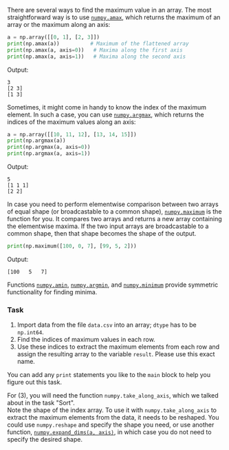 

There are several ways to find the maximum value in an array. The most straightforward way is to 
use [`numpy.amax`](https://numpy.org/doc/stable/reference/generated/numpy.amax.html), which
returns the maximum of an array or the maximum along an axis:

```python
a = np.array([[0, 1], [2, 3]])
print(np.amax(a))          # Maximum of the flattened array
print(np.amax(a, axis=0))   # Maxima along the first axis
print(np.amax(a, axis=1))   # Maxima along the second axis
```
Output:
```text
3
[2 3]
[1 3]
```
Sometimes, it might come in handy to know the index of the maximum element. In such a case,
you can use [`numpy.argmax`](https://numpy.org/doc/stable/reference/generated/numpy.argmax.html),
which returns the indices of the maximum values along an axis:

```python
a = np.array([[10, 11, 12], [13, 14, 15]])
print(np.argmax(a))
print(np.argmax(a, axis=0))
print(np.argmax(a, axis=1))
```
Output:
```text
5
[1 1 1]
[2 2]
```
In case you need to perform elementwise comparison between two arrays of equal shape (or broadcastable
to a common shape), [`numpy.maximum`](https://numpy.org/doc/stable/reference/generated/numpy.maximum.html) is the function for you.
It compares two arrays and returns a new array containing the elementwise maxima. If the two input
arrays are broadcastable to a common shape, then that shape becomes the shape of the output.

```python
print(np.maximum([100, 0, 7], [99, 5, 2]))
```
Output:
```text
[100   5   7]
```

Functions [`numpy.amin`](https://numpy.org/doc/stable/reference/generated/numpy.amin.html#numpy.amin), 
[`numpy.argmin`](https://numpy.org/doc/stable/reference/generated/numpy.argmin.html#numpy.argmin), and 
[`numpy.minimum`](https://numpy.org/doc/stable/reference/generated/numpy.minimum.html#numpy.minimum) provide symmetric functionality
for finding minima.

### Task
1. Import data from the file `data.csv` into an array; `dtype` has to be `np.int64`.
2. Find the indices of maximum values in each row.
3. Use these indices to extract the maximum elements from each row and assign the resulting array to the variable `result`.
Please use this exact name.

You can add any `print` statements you like to the `main` block to help you figure out this task.

<div class="hint">
For (3), you will need the function <code>numpy.take_along_axis</code>, which we talked about in the task "Sort".
</div>

<div class="hint">
Note the shape of the index array. To use it with <code>numpy.take_along_axis</code> to extract the maximum elements from
the data, it needs to be reshaped. You could use <code>numpy.reshape</code> and specify the shape you need, or use another function,
<a href="https://numpy.org/doc/stable/reference/generated/numpy.expand_dims.html"><code>numpy.expand_dims(a, axis)</code></a>, 
in which case you do not need to specify the desired shape.
</div>
